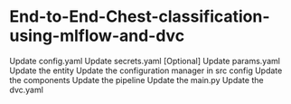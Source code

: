 # End-to-End-Chest-classification-using-mlflow-and-dvc



Update config.yaml
Update secrets.yaml [Optional]
Update params.yaml
Update the entity
Update the configuration manager in src config
Update the components
Update the pipeline
Update the main.py
Update the dvc.yaml